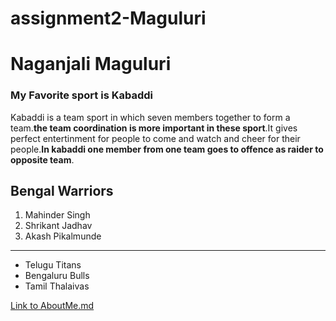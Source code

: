# assignment2-Maguluri
# Naganjali Maguluri
### My Favorite sport is Kabaddi 
Kabaddi is a team sport in which seven members together to form a team.**the team coordination is more important in these sport**.It gives perfect entertinment for people to come and watch and cheer for their people.**In kabaddi one member from one team goes to offence as raider to opposite team**.

Bengal Warriors
-----------
1. Mahinder Singh
2. Shrikant Jadhav
3. Akash Pikalmunde

-----------
* Telugu Titans
* Bengaluru Bulls
* Tamil Thalaivas


[Link to AboutMe.md](https://github.com/anjalimaguluri/assignment2-Maguluri/blob/main/AboutMe.md) 
